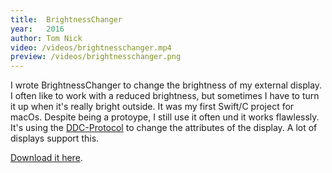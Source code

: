 ```yaml
---
title:  BrightnessChanger
year:   2016
author: Tom Nick
video: /videos/brightnesschanger.mp4
preview: /videos/brightnesschanger.png
---
```


I wrote BrightnessChanger to change the brightness of my external display. I often like to work with a reduced brightness, but sometimes I have to turn it up when it's really bright outside. It was my first Swift/C project for macOs. Despite being a protoype, I still use it often und it works flawlessly. It's using the [DDC-Protocol](https://de.wikipedia.org/wiki/Display_Data_Channel) to change the attributes of the display. A lot of displays support this.

[Download it here](https://github.com/TN1ck/BrightnessChanger/blob/master/BrightnessChanger.zip?raw=true).
